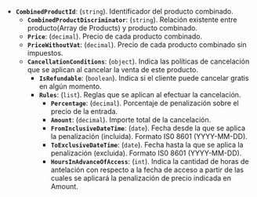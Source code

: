 ﻿- **`CombinedProductId`**: (`string`). Identificador del producto combinado.
    - **`CombinedProductDiscriminator`**: (`string`). Relación existente entre producto(Array de Products) y producto combinado.
    - **`Price`**: (`decimal`). Precio de cada producto combinado.
    - **`PriceWithoutVat`**: (`decimal`). Precio de cada producto combinado sin impuestos.
  - **`CancellationConditions`**: (`object`). Indica las políticas de cancelación que se aplican al cancelar la venta de este producto.
      - **`IsRefundable`**: (`boolean`). Indica si el cliente puede cancelar gratis en algún momento.
      - **`Rules`**: (`list`). Reglas que se aplican al efectuar la cancelación.
          - **`Percentage`**: (`decimal`). Porcentaje de penalización sobre el precio de la entrada.
          - **`Amount`**: (`decimal`). Importe total de la cancelación.
          - **`FromInclusiveDateTime`**: (`date`). Fecha desde la que se aplica la penalización (incluida). Formato IS0 8601 (YYYY-MM-DD).
          - **`ToExclusiveDateTime`**: (`date`). Fecha hasta la que se aplica la penalización (excluida). Formato IS0 8601 (YYYY-MM-DD).
          - **`HoursInAdvanceOfAccess`**: (`int`). Indica la cantidad de horas de antelación con respecto a la fecha de acceso a partir de las cuales se aplicará la penalización de precio indicada en Amount.